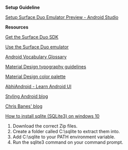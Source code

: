 **Setup Guideline**

[Setup Surface Duo Emulator Preview - Android Studio](https://ceteongvanness.wordpress.com/2020/01/24/setup-surface-duo-emulator-android-studio-part-1/?fbclid=IwAR3y6NJSZz3qeCRrJg-huw6cn1_AZbpAJ9v49A3omD3LAFHxd7kCaghfAHY)

**Resources**

[Get the Surface Duo SDK](https://docs.microsoft.com/en-us/dual-screen/android/get-duo-sdk?tabs=windows)

[Use the Surface Duo emulator](https://docs.microsoft.com/en-us/dual-screen/android/use-emulator?tabs=java)

[Android Vocabulary Glossary](https://developers.google.com/android/for-all/vocab-words/?utm_source=udacity&utm_medium=course&utm_campaign=android_basics)

[Material Design typography guidelines](https://material.io/design/typography/#typography-styles)

[Material Design color palette](https://material.io/design/color/the-color-system.html)

[AbhiAndroid - Learn Android UI](https://abhiandroid.com/ui/xml)

[Styling Android blog](https://blog.stylingandroid.com/)

[Chris Banes' blog](https://chris.banes.dev/)

[How to install sqlite (SQLite3) on windows 10](https://youtu.be/zOJWL3oXDO8)

1. Download the correct Zip files.
2. Create a folder called C:\sqlite to extract them into.
3. Add C:\sqlite to your PATH environment variable.
4. Run the sqlite3 command on your command prompt.